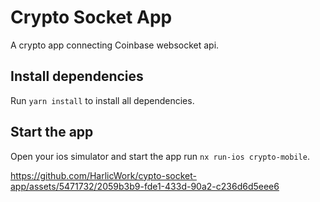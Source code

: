 # Crypto Socket App

A crypto app connecting Coinbase websocket api.

## Install dependencies

Run `yarn install` to install all dependencies.

## Start the app

Open your ios simulator and start the app run `nx run-ios crypto-mobile`.

https://github.com/HarlicWork/cypto-socket-app/assets/5471732/2059b3b9-fde1-433d-90a2-c236d6d5eee6
